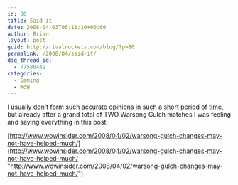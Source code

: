 ```yaml
---
id: 80
title: Said it
date: 2008-04-03T06:11:10+00:00
author: Brian
layout: post
guid: http://rivalrockets.com/blog/?p=80
permalink: /2008/04/said-it/
dsq_thread_id:
  - 77580442
categories:
  - Gaming
  - WoW
---
```

I usually don't form such accurate opinions in such a short period of time, but already after a grand total of TWO Warsong Gulch matches I was feeling and saying everything in this post:

[http://www.wowinsider.com/2008/04/02/warsong-gulch-changes-may-not-have-helped-much/](http://www.wowinsider.com/2008/04/02/warsong-gulch-changes-may-not-have-helped-much/ "http://www.wowinsider.com/2008/04/02/warsong-gulch-changes-may-not-have-helped-much/")